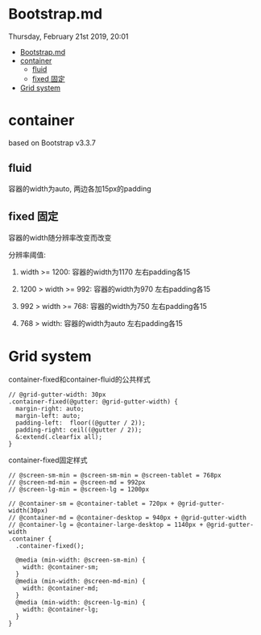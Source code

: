 # Bootstrap.md
Thursday, February 21st 2019, 20:01

<!-- @import "[TOC]" {cmd="toc" depthFrom=1 depthTo=6 orderedList=false} -->
<!-- code_chunk_output -->

* [Bootstrap.md](#bootstrapmd)
* [container](#container)
	* [fluid](#fluid)
	* [fixed 固定](#fixed-固定)
* [Grid system](#grid-system)

<!-- /code_chunk_output -->

# container

based on Bootstrap v3.3.7

## fluid

容器的width为auto, 两边各加15px的padding

## fixed 固定

容器的width随分辨率改变而改变

分辨率阈值:

1. width >= 1200: 容器的width为1170 左右padding各15

2. 1200 > width >= 992: 容器的width为970 左右padding各15

3. 992 > width >= 768: 容器的width为750 左右padding各15

4. 768 > width: 容器的width为auto 左右padding各15

# Grid system

container-fixed和container-fluid的公共样式

```less
// @grid-gutter-width: 30px
.container-fixed(@gutter: @grid-gutter-width) {
  margin-right: auto;
  margin-left: auto;
  padding-left:  floor((@gutter / 2));
  padding-right: ceil((@gutter / 2));
  &:extend(.clearfix all);
}
```

container-fixed固定样式

```less
// @screen-sm-min = @screen-sm-min = @screen-tablet = 768px
// @screen-md-min = @screen-md = 992px
// @screen-lg-min = @screen-lg = 1200px

// @container-sm = @container-tablet = 720px + @grid-gutter-width(30px)
// @container-md = @container-desktop = 940px + @grid-gutter-width
// @container-lg = @container-large-desktop = 1140px + @grid-gutter-width
.container {
  .container-fixed();

  @media (min-width: @screen-sm-min) {
    width: @container-sm;
  }
  @media (min-width: @screen-md-min) {
    width: @container-md;
  }
  @media (min-width: @screen-lg-min) {
    width: @container-lg;
  }
}
```
